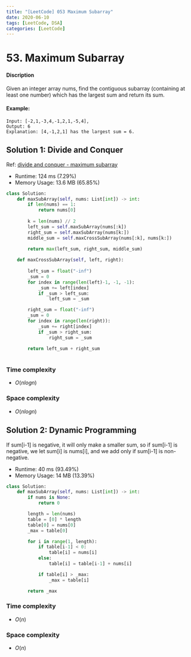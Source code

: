 ```yaml
---
title: "[LeetCode] 053 Maximum Subarray"
date: 2020-06-10
tags: [LeetCode, DSA]
categories: [LeetCode]
---
```


# 53. Maximum Subarray

#### Discription

Given an integer array nums, find the contiguous subarray (containing at least one number) which has the largest sum and return its sum.

#### Example:

```
Input: [-2,1,-3,4,-1,2,1,-5,4],
Output: 6
Explanation: [4,-1,2,1] has the largest sum = 6.
```

## Solution 1: Divide and Conquer

Ref: [divide and conquer - maximum subarray](https://github.com/kaka-lin/Notes/tree/master/knowledge/recursion/02_divide_and_Conquer/maximum_subarray)

- Runtime: 124 ms (7.29%)
- Memory Usage: 13.6 MB (65.85%)

```python
class Solution:
    def maxSubArray(self, nums: List[int]) -> int:
        if len(nums) == 1:
            return nums[0]
    
        k = len(nums) // 2
        left_sum = self.maxSubArray(nums[:k])
        right_sum = self.maxSubArray(nums[k:])
        middle_sum = self.maxCrossSubArray(nums[:k], nums[k:])

        return max(left_sum, right_sum, middle_sum)
    
    def maxCrossSubArray(self, left, right):
        
        left_sum = float("-inf")
        _sum = 0
        for index in range(len(left)-1, -1, -1):
            _sum += left[index]
            if _sum > left_sum:
                left_sum = _sum

        right_sum = float("-inf")
        _sum = 0
        for index in range(len(right)):
            _sum += right[index]
            if _sum > right_sum:
                right_sum = _sum
        
        return left_sum + right_sum
        
```

### Time complexity

- $O(nlogn)$

### Space complexity

- $O(nlogn)$

## Solution 2: Dynamic Programming

If sum[i-1] is negative, it will only make a smaller sum, so if sum[i-1] is negative, we let sum[i] is nums[i], and we add only if sum[i-1] is non-negative.

- Runtime: 40 ms (93.49%)
- Memory Usage: 14 MB (13.39%)

```python
class Solution:
    def maxSubArray(self, nums: List[int]) -> int:
        if nums is None:
            return 0

        length = len(nums)
        table = [0] * length
        table[0] = nums[0]
        _max = table[0]

        for i in range(1, length):
            if table[i-1] < 0:
                table[i] = nums[i]
            else:
                table[i] = table[i-1] + nums[i]

            if table[i] > _max:
                _max = table[i]

        return _max
```

### Time complexity

- $O(n)$

### Space complexity

- $O(n)$
